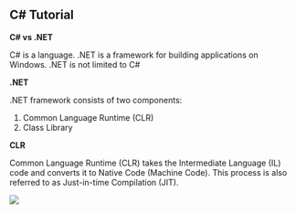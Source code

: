 <h2>C# Tutorial</h2>

**C# vs .NET**

C# is a language. .NET is a framework for building applications on Windows. .NET is not limited to C#

**.NET**

.NET framework consists of two components:

1) Common Language Runtime (CLR) 
2) Class Library

**CLR**

Common Language Runtime (CLR) takes the Intermediate Language (IL) code and converts it to Native Code (Machine Code). This process is also referred to as Just-in-time Compilation (JIT).

<img src="https://github.com/markbuckle/Csharp-Tutorial/blob/main/C%23-tutorial-img1.png" style="max-width: 500px;">
